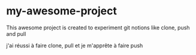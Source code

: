 # my-awesome-project

This awesome project is created to experiment git notions like clone, push and pull

j'ai réussi à faire clone, pull et je m'apprête à faire push
